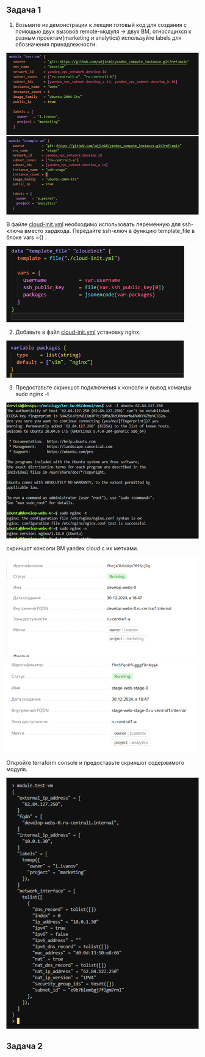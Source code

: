 ## Задача 1

1. Возьмите из демонстрации к лекции готовый код для создания с помощью двух вызовов remote-модуля -> двух ВМ, относящихся к разным проектам(marketing и analytics) используйте labels для обозначения принадлежности.

![label1](task1/label1.png)
![label2](task1/label2.png)

В файле [cloud-init.yml](./demo1/vms/cloud-init.yml) необходимо использовать переменную для ssh-ключа вместо хардкода. Передайте ssh-ключ в функцию template_file в блоке vars ={} . 

![tempvars](task1/tempvars.png)

2. Добавьте в файл [cloud-init.yml](./demo1/vms/cloud-init.yml) установку nginx.

![packages](task1/packages.png)

3. Предоставьте скриншот подключения к консоли и вывод команды sudo nginx -t

![nginx](task1/nginx.png)

скриншот консоли ВМ yandex cloud с их метками.

![vm1](task1/vm1.png)
![vm2](task1/vm2.png)

 Откройте terraform console и предоставьте скриншот содержимого модуля.

 ![console](task1/console.png)

## Задача 2